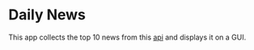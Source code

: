 # Daily News

This app collects the top 10 news from this [api](https://newsapi.org) and displays it on a GUI.
